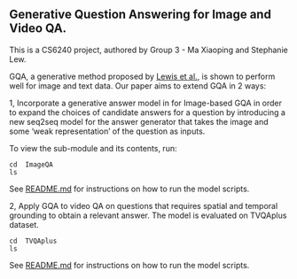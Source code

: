 ## Generative Question Answering for Image and Video QA.

This is a CS6240 project, authored by Group 3 - Ma Xiaoping and Stephanie Lew.

GQA, a generative method proposed by [Lewis et al.](http://tvqa.cs.unc.edu/download_tvqa_plus.html), is shown to perform well for image and text data. Our paper aims to extend GQA in 2 ways:


1, Incorporate a generative answer model in for Image-based GQA in order to expand the choices of candidate answers for a question by introducing a new seq2seq model for the answer generator that takes the image and some ‘weak representation’ of the question as inputs.

To view the sub-module and its contents, run: 
```
cd  ImageQA
ls
```
See [README.md](https://github.com/slewyh/vqa/blob/master/ImageQA/README.md) for instructions on how to run the model scripts.


2, Apply GQA to video QA on questions that requires spatial and temporal grounding to obtain a relevant answer. The model is evaluated on TVQAplus dataset.
```
cd  TVQAplus
ls
```
See [README.md](https://github.com/slewyh/vqa/blob/master/TVQAplus/README.md) for instructions on how to run the model scripts.

